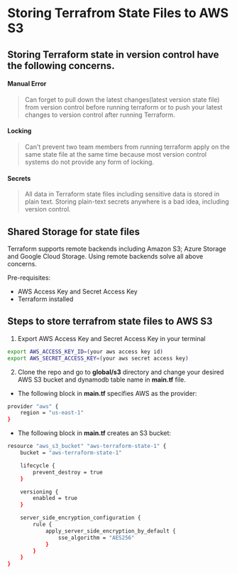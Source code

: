 #  Storing Terrafrom State Files to AWS S3

## Storing Terraform state in version control have the following concerns.
#### Manual Error
> Can forget to pull down the latest changes(latest version state file) from version control before running terraform or to push your latest changes to version control after running Terraform.
#### Locking
> Can't prevent two team members from running terraform apply on the same state file at the same time because most version control systems do not provide any form of locking.
#### Secrets
> All data in Terraform state files including sensitive data is stored in plain text. Storing plain-text secrets anywhere is a bad idea, including version control.

## Shared Storage for state files
Terraform supports remote backends including Amazon S3; Azure Storage and Google Cloud Storage. Using remote backends solve all above concerns.

Pre-requisites:
* AWS Access Key and Secret Access Key
* Terraform installed


## Steps to store terrafrom state files to AWS S3

1. Export AWS Access Key and Secret Access Key in your terminal
<!-- Bash script block -->
````bash
export AWS_ACCESS_KEY_ID=(your aws access key id)
export AWS_SECRET_ACCESS_KEY=(your aws secret access key)
````
2. Clone the repo and go to **global/s3** directory and change your desired AWS S3 bucket and dynamodb table name in **main.tf** file.
* The following block in **main.tf** specifies AWS as the provider:
````bash
provider "aws" {
    region = "us-east-1"
}
````
* The following block in **main.tf** creates an S3 bucket:
````bash
resource "aws_s3_bucket" "aws-terraform-state-1" {
    bucket = "aws-terraform-state-1"

    lifecycle {
        prevent_destroy = true
    }

    versioning {
        enabled = true
    }

    server_side_encryption_configuration {
        rule {
            apply_server_side_encryption_by_default {
                sse_algorithm = "AES256"
            }
        }
    }
}
````
